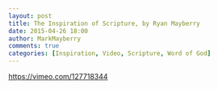 ```yaml
---
layout: post
title: The Inspiration of Scripture, by Ryan Mayberry
date: 2015-04-26 18:00
author: MarkMayberry
comments: true
categories: [Inspiration, Video, Scripture, Word of God]
---
```

https://vimeo.com/127718344
